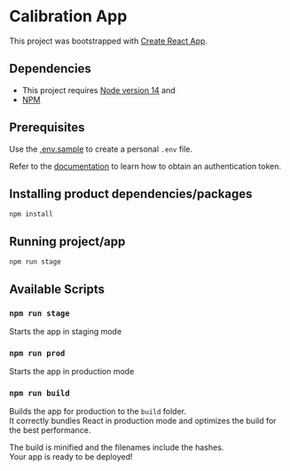 # Calibration App

This project was bootstrapped with [Create React App](https://github.com/facebook/create-react-app).

## Dependencies

- This project requires [Node version 14](https://nodejs.org/dist/) and
- [NPM](https://docs.npmjs.com/)

## Prerequisites

Use the [.env.sample](./.env.sample) to create a personal `.env` file.

Refer to the [documentation](https://wiki.airqo.net/#/../api/users?id=login) to learn how to obtain an authentication token.

## Installing product dependencies/packages

```
npm install
```

## Running project/app

```
npm run stage
```

## Available Scripts

### `npm run stage`

Starts the app in staging mode

### `npm run prod`

Starts the app in production mode

### `npm run build`

Builds the app for production to the `build` folder.\
It correctly bundles React in production mode and optimizes the build for the best performance.

The build is minified and the filenames include the hashes.\
Your app is ready to be deployed!
